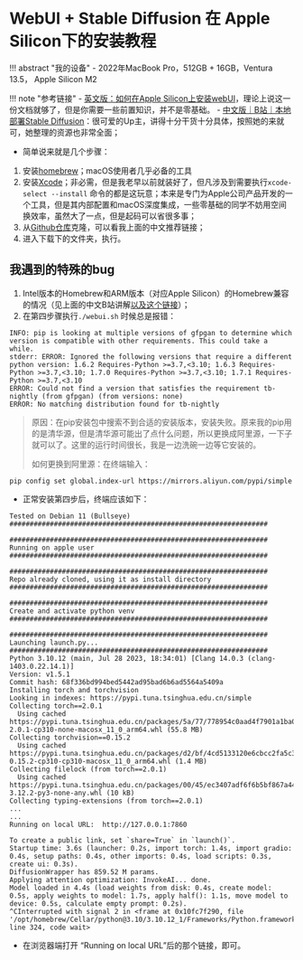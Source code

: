 # WebUI + Stable Diffusion 在 Apple Silicon下的安装教程


!!! abstract "我的设备"
    - 2022年MacBook Pro，512GB + 16GB，Ventura 13.5， Apple Silicon M2


!!! note "参考链接"
    - [英文版：如何在Apple Silicon上安装webUI](https://github.com/AUTOMATIC1111/stable-diffusion-webui/wiki/Installation-on-Apple-Silicon)，理论上说这一份文档就够了，但是你需要一些前置知识，并不是零基础。
    - [中文版｜B站｜本地部署Stable Diffusion](https://www.bilibili.com/video/BV1Pb411X79e/?spm_id_from=333.788&vd_source=1a29610636fa88d6406dc45fc2d153ba)：很可爱的Up主，讲得十分干货十分具体，按照她的来就可，她整理的资源也非常全面；


- 简单说来就是几个步骤：

1. 安装[homebrew](https://brew.sh)；macOS使用者几乎必备的工具
2. 安装[Xcode](https://developer.apple.com/xcode/)；非必需，但是我老早以前就装好了，但凡涉及到需要执行`xcode-select --install` 命令的都是这玩意；本来是专门为Apple公司产品开发的一个工具，但是其内部配置和macOS深度集成，一些零基础的同学不妨用空间换效率，虽然大了一点，但是起码可以省很多事；
3. 从[Github仓库](https://github.com/AUTOMATIC1111/stable-diffusion-webui)克隆，可以看我上面的中文推荐链接；
4. 进入下载下的文件夹，执行。


## 我遇到的特殊的bug


1. Intel版本的Homebrew和ARM版本（对应Apple Silicon）的Homebrew兼容的情况（见上面的中文B站讲解[以及这个链接](https://wuyanxin.com/post/mac-m1-brew-both-support-aarm64-and-x86_64.html#:~:text=alias%20brew_arm%3D%27source%20~%2F.brew_arm%27,alias%20brew_intel%3D%22source%20~%2F.brew_intel%22)）；
2. 在第四步骤执行`./webui.sh` 时候总是报错：

```text
INFO: pip is looking at multiple versions of gfpgan to determine which version is compatible with other requirements. This could take a while.
stderr: ERROR: Ignored the following versions that require a different python version: 1.6.2 Requires-Python >=3.7,<3.10; 1.6.3 Requires-Python >=3.7,<3.10; 1.7.0 Requires-Python >=3.7,<3.10; 1.7.1 Requires-Python >=3.7,<3.10
ERROR: Could not find a version that satisfies the requirement tb-nightly (from gfpgan) (from versions: none)
ERROR: No matching distribution found for tb-nightly
```

> 原因：在pip安装包中搜索不到合适的安装版本，安装失败。原来我的pip用的是清华源，但是清华源可能出了点什么问题，所以更换成阿里源，一下子就可以了。这里的运行时间很长，我是一边洗碗一边等它安装的。
>
> 如何更换到阿里源：在终端输入：

```
pip config set global.index-url https://mirrors.aliyun.com/pypi/simple
```

- 正常安装第四步后，终端应该如下：


```text
Tested on Debian 11 (Bullseye)
################################################################

################################################################
Running on apple user
################################################################

################################################################
Repo already cloned, using it as install directory
################################################################

################################################################
Create and activate python venv
################################################################

################################################################
Launching launch.py...
################################################################
Python 3.10.12 (main, Jul 28 2023, 18:34:01) [Clang 14.0.3 (clang-1403.0.22.14.1)]
Version: v1.5.1
Commit hash: 68f336bd994bed5442ad95bad6b6ad5564a5409a
Installing torch and torchvision
Looking in indexes: https://pypi.tuna.tsinghua.edu.cn/simple
Collecting torch==2.0.1
  Using cached https://pypi.tuna.tsinghua.edu.cn/packages/5a/77/778954c0aad4f7901a1ba02a129bca7467c64a19079108e6b1d6ce8ae575/torch-2.0.1-cp310-none-macosx_11_0_arm64.whl (55.8 MB)
Collecting torchvision==0.15.2
  Using cached https://pypi.tuna.tsinghua.edu.cn/packages/d2/bf/4cd5133120e6cbcc2fa5c38c92f2f44a7486a9d2ae851e3d5a7e83f396d5/torchvision-0.15.2-cp310-cp310-macosx_11_0_arm64.whl (1.4 MB)
Collecting filelock (from torch==2.0.1)
  Using cached https://pypi.tuna.tsinghua.edu.cn/packages/00/45/ec3407adf6f6b5bf867a4462b2b0af27597a26bd3cd6e2534cb6ab029938/filelock-3.12.2-py3-none-any.whl (10 kB)
Collecting typing-extensions (from torch==2.0.1)
...
...
Running on local URL:  http://127.0.0.1:7860 

To create a public link, set `share=True` in `launch()`.
Startup time: 3.6s (launcher: 0.2s, import torch: 1.4s, import gradio: 0.4s, setup paths: 0.4s, other imports: 0.4s, load scripts: 0.3s, create ui: 0.3s).
DiffusionWrapper has 859.52 M params.
Applying attention optimization: InvokeAI... done.
Model loaded in 4.4s (load weights from disk: 0.4s, create model: 0.5s, apply weights to model: 1.7s, apply half(): 1.1s, move model to device: 0.5s, calculate empty prompt: 0.2s).
^CInterrupted with signal 2 in <frame at 0x10fc7f290, file '/opt/homebrew/Cellar/python@3.10/3.10.12_1/Frameworks/Python.framework/Versions/3.10/lib/python3.10/threading.py', line 324, code wait>

```

- 在浏览器端打开 “Running on local URL”后的那个链接，即可。
